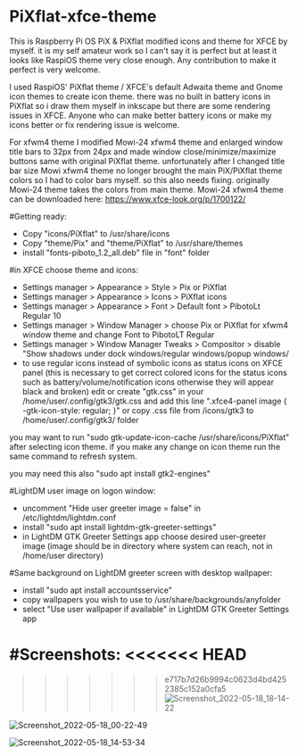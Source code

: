 # PiXflat-xfce-theme

This is Raspberry Pi OS PiX & PiXflat modified icons and theme for XFCE by myself. it is my self amateur work so I can't say it is perfect but at least it looks like RaspiOS theme very close enough. Any contribution to make it perfect is very welcome.

I used RaspiOS' PiXflat theme / XFCE's default Adwaita theme and Gnome icon themes to create icon theme. there was no built in battery icons in PiXflat so i draw them myself in inkscape but there are some rendering issues in XFCE. Anyone who can make better battery icons or make my icons better or fix rendering issue is welcome.

For xfwm4 theme I modified Mowi-24 xfwm4 theme and enlarged window title bars to 32px from 24px and made window close/minimize/maximize buttons same with original PiXflat theme. unfortunately after I changed title bar size Mowi xfwm4 theme no longer brought the main PiX/PiXflat theme colors so I had to color bars myself. so this also needs fixing. originally Mowi-24 theme takes the colors from main theme. Mowi-24 xfwm4 theme can be downloaded here: https://www.xfce-look.org/p/1700122/


#Getting ready:
- Copy "icons/PiXflat" to /usr/share/icons
- Copy "theme/Pix" and "theme/PiXflat" to /usr/share/themes
- install "fonts-piboto_1.2_all.deb" file in "font" folder


#in XFCE choose theme and icons:
- Settings manager > Appearance > Style > Pix or PiXflat
- Settings manager > Appearance > Icons > PiXflat icons
- Settings manager > Appearance > Font > Default font > PibotoLt Regular 10
- Settings manager > Window Manager > choose Pix or PiXflat for xfwm4 window theme and change Font to PibotoLT Regular
- Settings manager > Window Manager Tweaks > Compositor > disable "Show shadows under dock windows/regular windows/popup windows/
- to use regular icons instead of symbolic icons as status icons on XFCE panel (this is necessary to get correct colored icons for the status icons such as battery/volume/notification icons otherwise they will appear black and broken) edit or create "gtk.css" in your /home/user/.config/gtk3/gtk.css and add this line ".xfce4-panel image { -gtk-icon-style: regular; }" or copy .css file from /icons/gtk3 to /home/user/.config/gtk3/ folder

you may want to run "sudo gtk-update-icon-cache /usr/share/icons/PiXflat" after selecting icon theme. if you make any change on icon theme run the same command to refresh system.

you may need this also  "sudo apt install gtk2-engines"

#LightDM user image on logon window:
- uncomment "Hide user greeter image = false" in /etc/lightdm/lightdm.conf
- install "sudo apt install lightdm-gtk-greeter-settings"
- in LightDM GTK Greeter Settings app choose desired user-greeter image (image should be in directory where system can reach, not in /home/user directory)


#Same background on LightDM greeter screen with desktop wallpaper:
- install "sudo apt install accountsservice"
- copy wallpapers you wish to use to /usr/share/backgrounds/anyfolder
- select "Use user wallpaper if available" in LightDM GTK Greeter Settings app

#Screenshots:
<<<<<<< HEAD
=======

>>>>>>> e717b7d26b9994c0623d4bd4252385c152a0cfa5
![Screenshot_2022-05-18_18-14-22](https://user-images.githubusercontent.com/72235930/169077238-0604d2fe-3097-4fbd-ac01-e3fc0fd92570.png)

![Screenshot_2022-05-18_00-22-49](https://user-images.githubusercontent.com/72235930/169033279-ae21e79e-945f-4d19-abe5-b8d9d3ff35a7.png)

![Screenshot_2022-05-18_14-53-34](https://user-images.githubusercontent.com/72235930/169033557-54bbcb68-b254-402d-b5fd-f4038fc3a121.png)

